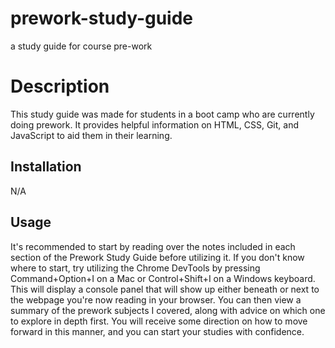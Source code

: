 # prework-study-guide

a study guide for course pre-work

# Description

This study guide was made for students in a boot camp who are currently doing prework. It provides helpful information on HTML, CSS, Git, and JavaScript to aid them in their learning.

## Installation

N/A

## Usage

It's recommended to start by reading over the notes included in each section of the Prework Study Guide before utilizing it. If you don't know where to start, try utilizing the Chrome DevTools by pressing Command+Option+I on a Mac or Control+Shift+I on a Windows keyboard. This will display a console panel that will show up either beneath or next to the webpage you're now reading in your browser. You can then view a summary of the prework subjects I covered, along with advice on which one to explore in depth first. You will receive some direction on how to move forward in this manner, and you can start your studies with confidence.
